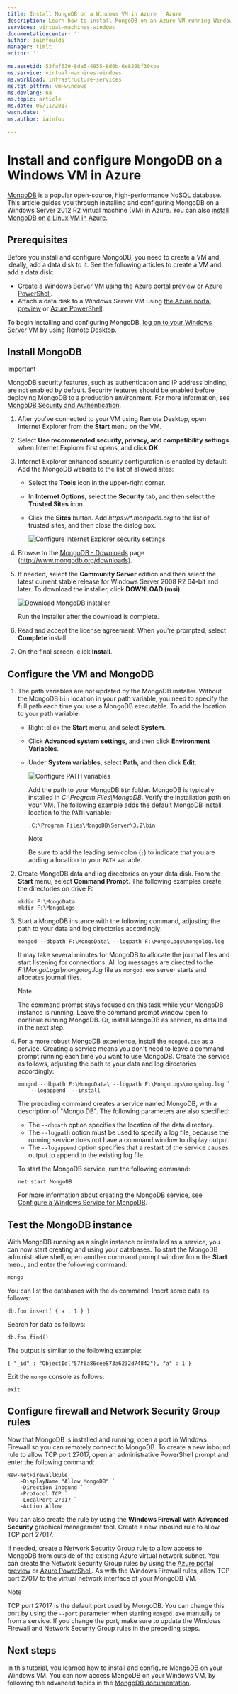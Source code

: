 ```yaml
---
title: Install MongoDB on a Windows VM in Azure | Azure
description: Learn how to install MongoDB on an Azure VM running Windows Server 2012 R2 created with the Resource Manager deployment model.
services: virtual-machines-windows
documentationcenter: ''
author: iainfoulds
manager: timlt
editor: ''

ms.assetid: 53faf630-8da5-4955-8d0b-6e829bf30cba
ms.service: virtual-machines-windows
ms.workload: infrastructure-services
ms.tgt_pltfrm: vm-windows
ms.devlang: na
ms.topic: article
ms.date: 05/11/2017
wacn.date: ''
ms.author: iainfou

---
```

# Install and configure MongoDB on a Windows VM in Azure
[MongoDB](http://www.mongodb.org) is a popular open-source, high-performance NoSQL database. This article guides you through installing and configuring MongoDB on a Windows Server 2012 R2 virtual machine (VM) in Azure. You can also [install MongoDB on a Linux VM in Azure](../linux/install-mongodb.md).

## Prerequisites
Before you install and configure MongoDB, you need to create a VM and, ideally, add a data disk to it. See the following articles to create a VM and add a data disk:

* Create a Windows Server VM using [the Azure portal preview](quick-create-portal.md) or [Azure PowerShell](quick-create-powershell.md).
* Attach a data disk to a Windows Server VM using [the Azure portal preview](attach-disk-portal.md) or [Azure PowerShell](attach-disk-ps.md).

To begin installing and configuring MongoDB, [log on to your Windows Server VM](connect-logon.md) by using Remote Desktop.

## Install MongoDB
> [!IMPORTANT]
> MongoDB security features, such as authentication and IP address binding, are not enabled by default. Security features should be enabled before deploying MongoDB to a production environment. For more information, see [MongoDB Security and Authentication](http://www.mongodb.org/display/DOCS/Security+and+Authentication).

1. After you've connected to your VM using Remote Desktop, open Internet Explorer from the **Start** menu on the VM.
2. Select **Use recommended security, privacy, and compatibility settings** when Internet Explorer first opens, and click **OK**.
3. Internet Explorer enhanced security configuration is enabled by default. Add the MongoDB website to the list of allowed sites:

    * Select the **Tools** icon in the upper-right corner.
    * In **Internet Options**, select the **Security** tab, and then select the **Trusted Sites** icon.
    * Click the **Sites** button. Add *https://\*.mongodb.org* to the list of trusted sites, and then close the dialog box.

        ![Configure Internet Explorer security settings](./media/install-mongodb/configure-internet-explorer-security.png)
4. Browse to the [MongoDB - Downloads](http://www.mongodb.org/downloads) page (http://www.mongodb.org/downloads).
5. If needed, select the **Community Server** edition and then select the latest current stable release for Windows Server 2008 R2 64-bit and later. To download the installer, click **DOWNLOAD (msi)**.

    ![Download MongoDB installer](./media/install-mongodb/download-mongodb.png)

    Run the installer after the download is complete.
6. Read and accept the license agreement. When you're prompted, select **Complete** install.
7. On the final screen, click **Install**.

## Configure the VM and MongoDB
1. The path variables are not updated by the MongoDB installer. Without the MongoDB `bin` location in your path variable, you need to specify the full path each time you use a MongoDB executable. To add the location to your path variable:

    * Right-click the **Start** menu, and select **System**.
    * Click **Advanced system settings**, and then click **Environment Variables**.
    * Under **System variables**, select **Path**, and then click **Edit**.

        ![Configure PATH variables](./media/install-mongodb/configure-path-variables.png)

        Add the path to your MongoDB `bin` folder. MongoDB is typically installed in *C:\Program Files\MongoDB*. Verify the installation path on your VM. The following example adds the default MongoDB install location to the `PATH` variable:

        ```
        ;C:\Program Files\MongoDB\Server\3.2\bin
        ```

        > [!NOTE]
        > Be sure to add the leading semicolon (`;`) to indicate that you are adding a location to your `PATH` variable.

2. Create MongoDB data and log directories on your data disk. From the **Start** menu, select **Command Prompt**. The following examples create the directories on drive F:

    ```
    mkdir F:\MongoData
    mkdir F:\MongoLogs
    ```
3. Start a MongoDB instance with the following command, adjusting the path to your data and log directories accordingly:

    ```
    mongod --dbpath F:\MongoData\ --logpath F:\MongoLogs\mongolog.log
    ```

    It may take several minutes for MongoDB to allocate the journal files and start listening for connections. All log messages are directed to the *F:\MongoLogs\mongolog.log* file as `mongod.exe` server starts and allocates journal files.

    > [!NOTE]
    > The command prompt stays focused on this task while your MongoDB instance is running. Leave the command prompt window open to continue running MongoDB. Or, install MongoDB as service, as detailed in the next step.

4. For a more robust MongoDB experience, install the `mongod.exe` as a service. Creating a service means you don't need to leave a command prompt running each time you want to use MongoDB. Create the service as follows, adjusting the path to your data and log directories accordingly:

    ```
    mongod --dbpath F:\MongoData\ --logpath F:\MongoLogs\mongolog.log `
        --logappend  --install
    ```

    The preceding command creates a service named MongoDB, with a description of "Mongo DB". The following parameters are also specified:

    * The `--dbpath` option specifies the location of the data directory.
    * The `--logpath` option must be used to specify a log file, because the running service does not have a command window to display output.
    * The `--logappend` option specifies that a restart of the service causes output to append to the existing log file.

    To start the MongoDB service, run the following command:

    ```
    net start MongoDB
    ```

    For more information about creating the MongoDB service, see [Configure a Windows Service for MongoDB](https://docs.mongodb.com/manual/tutorial/install-mongodb-on-windows/#mongodb-as-a-windows-service).

## Test the MongoDB instance
With MongoDB running as a single instance or installed as a service, you can now start creating and using your databases. To start the MongoDB administrative shell, open another command prompt window from the **Start** menu, and enter the following command:

```
mongo  
```

You can list the databases with the `db` command. Insert some data as follows:

```
db.foo.insert( { a : 1 } )
```

Search for data as follows:

```
db.foo.find()
```

The output is similar to the following example:

```
{ "_id" : "ObjectId("57f6a86cee873a6232d74842"), "a" : 1 }
```

Exit the `mongo` console as follows:

```
exit
```

## Configure firewall and Network Security Group rules
Now that MongoDB is installed and running, open a port in Windows Firewall so you can remotely connect to MongoDB. To create a new inbound rule to allow TCP port 27017, open an administrative PowerShell prompt and enter the following command:

```powerahell
New-NetFirewallRule `
    -DisplayName "Allow MongoDB" `
    -Direction Inbound `
    -Protocol TCP `
    -LocalPort 27017 `
    -Action Allow
```

You can also create the rule by using the **Windows Firewall with Advanced Security** graphical management tool. Create a new inbound rule to allow TCP port 27017.

If needed, create a Network Security Group rule to allow access to MongoDB from outside of the existing Azure virtual network subnet. You can create the Network Security Group rules by using the [Azure portal preview](nsg-quickstart-portal.md) or [Azure PowerShell](nsg-quickstart-powershell.md). As with the Windows Firewall rules, allow TCP port 27017 to the virtual network interface of your MongoDB VM.

> [!NOTE]
> TCP port 27017 is the default port used by MongoDB. You can change this port by using the `--port` parameter when starting `mongod.exe` manually or from a service. If you change the port, make sure to update the Windows Firewall and Network Security Group rules in the preceding steps.

## Next steps
In this tutorial, you learned how to install and configure MongoDB on your Windows VM. You can now access MongoDB on your Windows VM, by following the advanced topics in the [MongoDB documentation](https://docs.mongodb.com/manual/).
